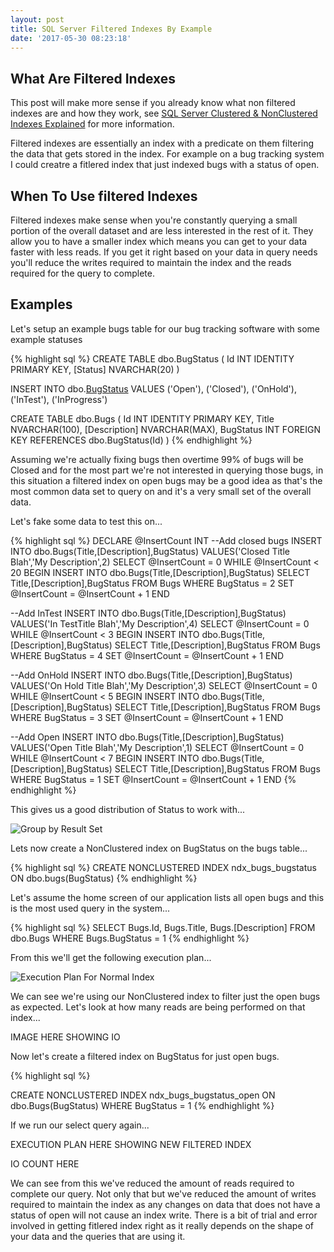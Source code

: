 ```yaml
---
layout: post
title: SQL Server Filtered Indexes By Example
date: '2017-05-30 08:23:18'
---
```


## What Are Filtered Indexes ##

This post will make more sense if you already know what non filtered indexes are and how they work, see [SQL Server Clustered & NonClustered Indexes Explained](https://gavindraper.com/2017/05/16/clustered-and-nonclustered-indexes/) for more information.

Filtered indexes are essentially an index with a predicate on them filtering the data that gets stored in the index. For example on a bug tracking system I could creatre a fitlered index that just indexed bugs with a status of open.

## When To Use filtered Indexes ##

Filtered indexes make sense when you're constantly querying a small portion of the overall dataset and are less interested in the rest of it. They allow you to have a smaller index which means you can get to your data faster with less reads. If you get it right based on your data in query needs you'll reduce the writes required to maintain the index and the reads required for the query to complete. 

## Examples ##

Let's setup an example bugs table for our bug tracking software with some example statuses

{% highlight sql %}
CREATE TABLE dbo.BugStatus
(
	Id INT IDENTITY PRIMARY KEY,
	[Status] NVARCHAR(20)
)

INSERT INTO dbo.[BugStatus]([Status])
VALUES
	('Open'),
	('Closed'),
	('OnHold'),
	('InTest'),
	('InProgress')

CREATE TABLE dbo.Bugs
(
	Id INT IDENTITY PRIMARY KEY,
	Title NVARCHAR(100),
	[Description] NVARCHAR(MAX),
	BugStatus INT FOREIGN KEY REFERENCES dbo.BugStatus(Id)
)
{% endhighlight %}

Assuming we're actually fixing bugs then overtime 99% of bugs will be Closed and for the most part we're not interested in querying those bugs, in this situation a filtered index on open bugs may be a good idea as that's the most common data set to query on and it's a very small set of the overall data.

Let's fake some data to test this on...

{% highlight sql %}
DECLARE @InsertCount INT
--Add closed bugs
INSERT INTO dbo.Bugs(Title,[Description],BugStatus)
VALUES('Closed Title Blah','My Description',2)
SELECT @InsertCount = 0
WHILE @InsertCount < 20
	BEGIN
	INSERT INTO dbo.Bugs(Title,[Description],BugStatus)
	SELECT Title,[Description],BugStatus FROM Bugs WHERE BugStatus = 2
	SET @InsertCount = @InsertCount + 1
	END

--Add InTest
INSERT INTO dbo.Bugs(Title,[Description],BugStatus)
VALUES('In TestTitle Blah','My Description',4)
SELECT @InsertCount = 0
WHILE @InsertCount < 3
	BEGIN
	INSERT INTO dbo.Bugs(Title,[Description],BugStatus)
	SELECT Title,[Description],BugStatus FROM Bugs WHERE BugStatus = 4
	SET @InsertCount = @InsertCount + 1
	END

--Add OnHold
INSERT INTO dbo.Bugs(Title,[Description],BugStatus)
VALUES('On Hold Title Blah','My Description',3)
SELECT @InsertCount = 0
WHILE @InsertCount < 5
	BEGIN
	INSERT INTO dbo.Bugs(Title,[Description],BugStatus)
	SELECT Title,[Description],BugStatus FROM Bugs WHERE BugStatus = 3
	SET @InsertCount = @InsertCount + 1
	END

--Add Open
INSERT INTO dbo.Bugs(Title,[Description],BugStatus)
VALUES('Open Title Blah','My Description',1)
SELECT @InsertCount = 0
WHILE @InsertCount < 7
	BEGIN
	INSERT INTO dbo.Bugs(Title,[Description],BugStatus)
	SELECT Title,[Description],BugStatus FROM Bugs WHERE BugStatus = 1
	SET @InsertCount = @InsertCount + 1
	END	
{% endhighlight %}

This gives us a good distribution of Status to work with...

![Group by Result Set]({{site.url}}/content/images/2017-filtered-index/data-distribution.JPG)

Lets now create a NonClustered index on BugStatus on the bugs table...

{% highlight sql %}
CREATE NONCLUSTERED INDEX ndx_bugs_bugstatus ON dbo.bugs(BugStatus)
{% endhighlight %}

Let's assume the home screen of our application lists all open bugs and this is the most used query in the system...

{% highlight sql %}
SELECT
	Bugs.Id,
	Bugs.Title,
	Bugs.[Description]
FROM
	dbo.Bugs
WHERE
	Bugs.BugStatus = 1
{% endhighlight %}

From this we'll get the following execution plan...

![Execution Plan For Normal Index]({{site.url}}/content/images/2017-filtered-index/execution-plan.JPG)

We can see we're using our NonClustered index to filter just the open bugs as expected. Let's look at how many reads are being performed on that index...

IMAGE HERE SHOWING IO

Now let's create a filtered index on BugStatus for just open bugs.

{% highlight sql %}

CREATE NONCLUSTERED INDEX ndx_bugs_bugstatus_open ON dbo.Bugs(BugStatus) 
WHERE BugStatus = 1
{% endhighlight %}

If we run our select query again...

EXECUTION PLAN HERE SHOWING NEW FILTERED INDEX

IO COUNT HERE

We can see from this we've reduced the amount of reads required to complete our query. Not only that but we've reduced the amount of writes required to maintain the index as any changes on data that does not have a status of open will not cause an index write. There is a bit of trial and error involved in getting fitlered index right as it really depends on the shape of your data and the queries that are using it.